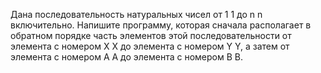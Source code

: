 Дана последовательность натуральных чисел от 
1
1 до 
n
n включительно. Напишите программу, которая сначала располагает в обратном порядке часть элементов этой последовательности от элемента с номером 
X
X до элемента с номером 
Y
Y, а затем от элемента с номером 
A
A до элемента с номером 
B
B.

